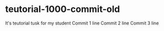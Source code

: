 # teutorial-1000-commit-old
It's teutorial tusk for my student 
Commit 1 line
Commit 2 line
Commit 3 line
